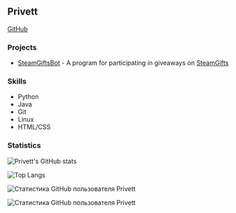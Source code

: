 ## Privett

[GitHub](https://github.com/Privett)

### Projects
- [SteamGiftsBot](https://github.com/Privett/steamgifts-bot) - A program for participating in giveaways on [SteamGifts](https://www.steamgifts.com/)

### Skills
- Python
- Java
- Git
- Linux
- HTML/CSS

### Statistics
![Privett's GitHub stats](https://github-readme-stats.vercel.app/api?username=Privett&show_icons=true&hide_border=true)

![Top Langs](https://github-readme-stats.vercel.app/api/top-langs/?username=Privett&layout=compact&hide_border=true&hide_title=true)

<!-- Для светлой темы -->
![Статистика GitHub пользователя Privett](https://github-readme-stats.vercel.app/api?username=Privett&show_icons=true&hide_border=true&bg_color=F7F7F7&title_color=0366D6)

<!-- Для тёмной темы -->
![Статистика GitHub пользователя Privett](https://github-readme-stats.vercel.app/api?username=Privett&show_icons=true&hide_border=true&bg_color=000000&title_color=FFFFFF)
